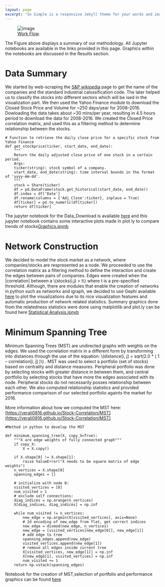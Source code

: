 ```yaml
---
layout: page
excerpt: "So Simple is a responsive Jekyll theme for your words and images."
---
```


<figure>
	<img src="https://github.com/verali0816/aiyamaya/blob/master/images/Method.png?raw=true" alt="image">
	<figcaption><a href="https://github.com/verali0816/aiyamaya/blob/master/images/Method.png?raw=true" title="Work Flow">Work Flow</a>.</figcaption>
</figure>

The Figure above displays a summary of our methodology. All Jupyter notebooks are available in the links provided in this page. Graphics within the notebooks are discussed in the Results section.

# Data Summary

We started by web-scraping the [S&P wikipedia](https://en.wikipedia.org/wiki/S%26P_500_Index) page to get the name of the companies and the standard industrial calsssification code. The later helped us to classify the stocks into different sectors which will be ised in the visualization part. We then used the Yahoo Finance module to download the Closed Stock Price and Volume for ~250 days/year for 2008-2016. Dowloading the data takes about ~30 mins/per year, resulting in 4.5 hours period to download the data for 2008-2016. We created the Closed Price correlation matrix, and used this as a filtering method to determine relationship between the stocks. 

```
# Function to retrieve the daily close price for a specific stock from Yahoo Finance
def get_stockprice(ticker, start_date, end_date):
    """
    Return the daily adjusted close price of one stock in a certain period.
    Args:
    ticker(string): stock symbol of a company.
    start_date, end_date(string): time interval bounds in the format of 'yyyy-mm-dd'.
    """
    stock = Share(ticker)
    df = pd.DataFrame(stock.get_historical(start_date, end_date))
    df.index = df['Date']
    df.rename(columns = {'Adj_Close':ticker}, inplace = True)
    df[ticker] = pd.to_numeric(df[ticker])
    return df[ticker]
```

The jupyter notebook for the Data_Download is available [here](https://github.com/verali0816/STA141B_group_project/blob/master/Get%20Data_dla.ipynb)
and this jupyter notebook contains some interactive plots made in plot.ly to compare trends of stocks[Graphics.ipynb](https://github.com/verali0816/STA141B_group_project/blob/master/Graphics.ipynb)

# Network Construction
We decided to model the stock market as a network, where companies/stocks are respresented as a node. We proceeded to use the correlation matrix as a filtering method to define the interaction and create the edges between pairs of companies.  Edges were created when the |correlation| between a \\(stocks(i,j) > t\\) where t is a pre-specified threshold.  Although, there are modules that enable the creation of networks in python such as networkx and igraph, we decided to use Gephi available [here](https://gephi.org/) to plot the visualizations due to its nice visualization features and automatic production of network related statistics.  Summary graphics done from the relatedness statistics were done using matplotlib and plot.ly can be found here [Statistical Analysis.ipnyb](https://github.com/verali0816/STA141B_group_project/blob/master/Statistic%20analysis.ipynb)


# Minimum Spanning Tree

Minimum Spanning Trees (MST) are undirected graphs with weights on the edges. We used the correlation matrix in a different form by transforming into distances through the use of the equation: \\(distance[i, j] = sqrt(2.0 * ( 1 – correlation[i, j] )\\) . MST was used to select a portfolio (set of stocks) based on centrality and distance measures. Peripheral portfolio was done by selecting stocks with greater distance in between them, and central portfolio by selecting stocks that have more the edges  associated with its node. Peripheral stocks do not necessarily posses relationship between each other. 
We also computed relationship statistics and provided performance comparison of our selected portfolio againts the market for 2016.

More information about how we computed the MST here: [https://verali0816.github.io/Stock-Correlation/MST](https://verali0816.github.io/Stock-Correlation/MST]

``` 
#Method in python to develop the MST

def minimum_spanning_tree(X, copy_X=True):
    """X are edge weights of fully connected graph"""
    if copy_X:
        X = X.copy()
 
    if X.shape[0] != X.shape[1]:
        raise ValueError("X needs to be square matrix of edge weights")
    n_vertices = X.shape[0]
    spanning_edges = []
     
    # initialize with node 0:                                                                                         
    visited_vertices = [0]                                                                                            
    num_visited = 1
    # exclude self connections:
    diag_indices = np.arange(n_vertices)
    X[diag_indices, diag_indices] = np.inf
     
    while num_visited != n_vertices:
        new_edge = np.argmin(X[visited_vertices], axis=None)
        # 2d encoding of new_edge from flat, get correct indices                                                      
        new_edge = divmod(new_edge, n_vertices)
        new_edge = [visited_vertices[new_edge[0]], new_edge[1]]                                                       
        # add edge to tree
        spanning_edges.append(new_edge)
        visited_vertices.append(new_edge[1])
        # remove all edges inside current tree
        X[visited_vertices, new_edge[1]] = np.inf
        X[new_edge[1], visited_vertices] = np.inf                                                                     
        num_visited += 1
    return np.vstack(spanning_edges)
 ```
 
Notebook for the creation of MST,selection of portfolio and performance graphics can be found [here](https://github.com/verali0816/STA141B_group_project/blob/master/Minimum%20spanning%20tree.ipynb)
